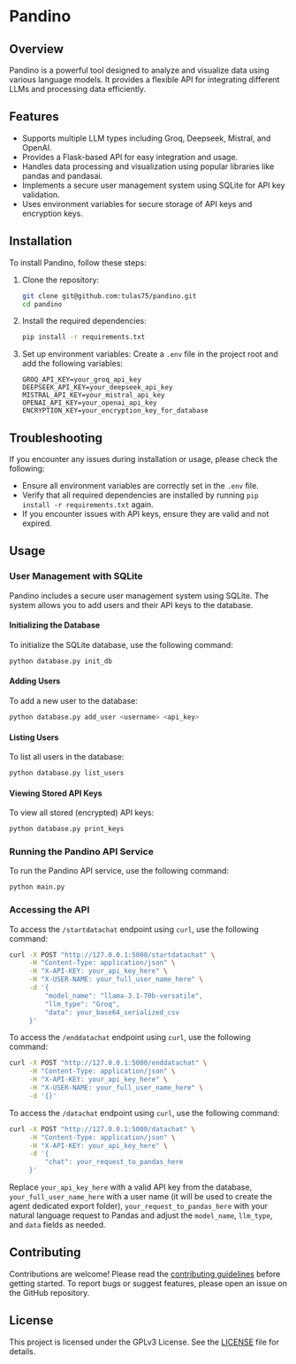 # Pandino

## Overview
Pandino is a powerful tool designed to analyze and visualize data using various language models. It provides a flexible API for integrating different LLMs and processing data efficiently.

## Features
- Supports multiple LLM types including Groq, Deepseek, Mistral, and OpenAI.
- Provides a Flask-based API for easy integration and usage.
- Handles data processing and visualization using popular libraries like pandas and pandasai.
- Implements a secure user management system using SQLite for API key validation.
- Uses environment variables for secure storage of API keys and encryption keys.

## Installation
To install Pandino, follow these steps:

1. Clone the repository:
   ```bash
   git clone git@github.com:tulas75/pandino.git
   cd pandino
   ```

2. Install the required dependencies:
   ```bash
   pip install -r requirements.txt
   ```

3. Set up environment variables:
   Create a `.env` file in the project root and add the following variables:
   ```
   GROQ_API_KEY=your_groq_api_key
   DEEPSEEK_API_KEY=your_deepseek_api_key
   MISTRAL_API_KEY=your_mistral_api_key
   OPENAI_API_KEY=your_openai_api_key
   ENCRYPTION_KEY=your_encryption_key_for_database
   ```

## Troubleshooting
If you encounter any issues during installation or usage, please check the following:

- Ensure all environment variables are correctly set in the `.env` file.
- Verify that all required dependencies are installed by running `pip install -r requirements.txt` again.
- If you encounter issues with API keys, ensure they are valid and not expired.

## Usage

### User Management with SQLite
Pandino includes a secure user management system using SQLite. The system allows you to add users and their API keys to the database.

#### Initializing the Database
To initialize the SQLite database, use the following command:
```bash
python database.py init_db
```

#### Adding Users
To add a new user to the database:
```bash
python database.py add_user <username> <api_key>
```

#### Listing Users
To list all users in the database:
```bash
python database.py list_users
```

#### Viewing Stored API Keys
To view all stored (encrypted) API keys:
```bash
python database.py print_keys
```

### Running the Pandino API Service
To run the Pandino API service, use the following command:
```bash
python main.py
```

### Accessing the API
To access the `/startdatachat` endpoint using `curl`, use the following command:
```bash
curl -X POST "http://127.0.0.1:5000/startdatachat" \
     -H "Content-Type: application/json" \
     -H "X-API-KEY: your_api_key_here" \
     -H "X-USER-NAME: your_full_user_name_here" \
     -d '{
         "model_name": "llama-3.1-70b-versatile",
         "llm_type": "Groq",
         "data": your_base64_serialized_csv
     }'
```

To access the `/enddatachat` endpoint using `curl`, use the following command:
```bash
curl -X POST "http://127.0.0.1:5000/enddatachat" \
     -H "Content-Type: application/json" \
     -H "X-API-KEY: your_api_key_here" \
     -H "X-USER-NAME: your_full_user_name_here" \
     -d '{}'
```

To access the `/datachat` endpoint using `curl`, use the following command:
```bash
curl -X POST "http://127.0.0.1:5000/datachat" \
     -H "Content-Type: application/json" \
     -H "X-API-KEY: your_api_key_here" \
     -d '{
         "chat": your_request_to_pandas_here
     }'
```

Replace `your_api_key_here` with a valid API key from the database, `your_full_user_name_here` with a user name (it will be used to create the agent dedicated export folder), `your_request_to_pandas_here` with your natural language request to Pandas and adjust the `model_name`, `llm_type`, and `data` fields as needed.

## Contributing
Contributions are welcome! Please read the [contributing guidelines](CONTRIBUTING.md) before getting started. To report bugs or suggest features, please open an issue on the GitHub repository.

## License
This project is licensed under the GPLv3 License. See the [LICENSE](LICENSE) file for details.
